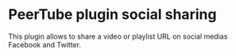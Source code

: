 # PeerTube plugin social sharing

This plugin allows to share a video or playlist URL on social medias Facebook and Twitter.
